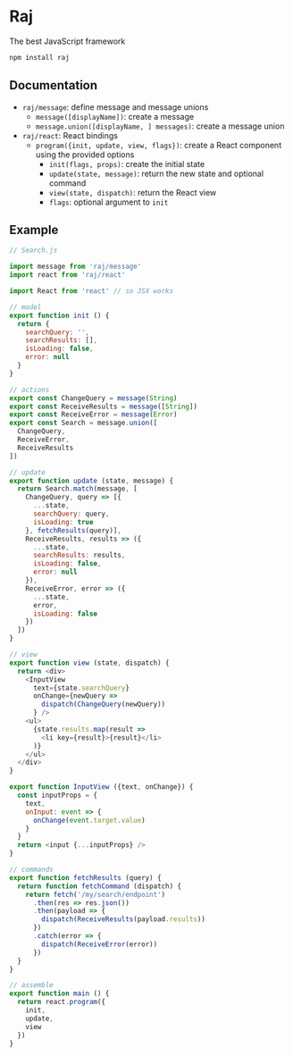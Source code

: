 # Raj
The best JavaScript framework

```sh
npm install raj
```

## Documentation

- `raj/message`: define message and message unions
  - `message([displayName])`: create a message
  - `message.union([displayName, ] messages)`: create a message union
- `raj/react`: React bindings
  - `program({init, update, view, flags})`: create a React component using the provided options
    - `init(flags, props)`: create the initial state
    - `update(state, message)`: return the new state and optional command
    - `view(state, dispatch)`: return the React view
    - `flags`: optional argument to `init`

## Example

```js
// Search.js

import message from 'raj/message'
import react from 'raj/react'

import React from 'react' // so JSX works

// model
export function init () {
  return {
    searchQuery: '',
    searchResults: [],
    isLoading: false,
    error: null
  }
}

// actions
export const ChangeQuery = message(String)
export const ReceiveResults = message([String])
export const ReceiveError = message(Error)
export const Search = message.union([
  ChangeQuery,
  ReceiveError,
  ReceiveResults
])

// update
export function update (state, message) {
  return Search.match(message, [
    ChangeQuery, query => [{
      ...state,
      searchQuery: query,
      isLoading: true
    }, fetchResults(query)],
    ReceiveResults, results => ({
      ...state,
      searchResults: results,
      isLoading: false,
      error: null
    }),
    ReceiveError, error => ({
      ...state,
      error,
      isLoading: false
    })
  ])
}

// view
export function view (state, dispatch) {
  return <div>
    <InputView
      text={state.searchQuery}
      onChange={newQuery =>
        dispatch(ChangeQuery(newQuery))
      } />
    <ul>
      {state.results.map(result =>
        <li key={result}>{result}</li>
      )}
    </ul>
  </div>
}

export function InputView ({text, onChange}) {
  const inputProps = {
    text,
    onInput: event => {
      onChange(event.target.value)
    }
  }
  return <input {...inputProps} />
}

// commands
export function fetchResults (query) {
  return function fetchCommand (dispatch) {
    return fetch('/my/search/endpoint')
      .then(res => res.json())
      .then(payload => {
        dispatch(ReceiveResults(payload.results))
      })
      .catch(error => {
        dispatch(ReceiveError(error))
      })
  }
}

// assemble
export function main () {
  return react.program({
    init,
    update,
    view
  })
}
```
